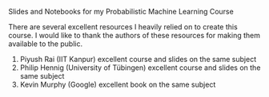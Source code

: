 Slides and Notebooks for my Probabilistic Machine Learning Course

There are several excellent resources I heavily relied on to create this course. I would like to thank the authors of these resources for making them available to the public.

1. Piyush Rai (IIT Kanpur) excellent course and slides on the same subject
2. Philip Hennig (University of Tübingen) excellent course and slides on the same subject
3. Kevin Murphy (Google) excellent book on the same subject